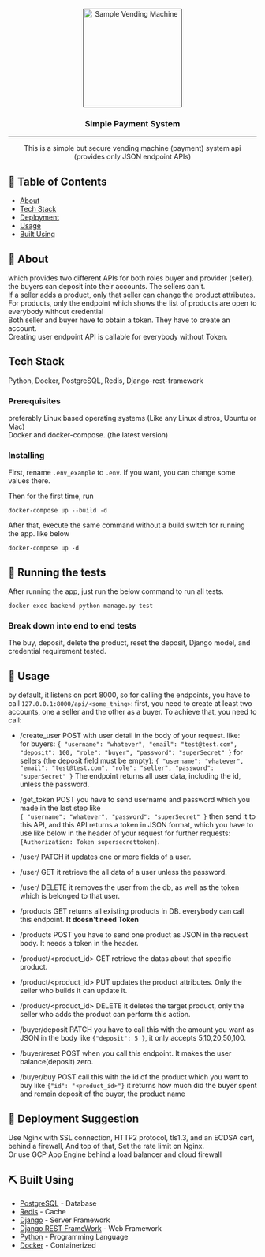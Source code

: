 <p align="center">
  <a href="" rel="noopener">
 <img width=200px height=200px src="https://i.imgur.com/fiXiyO4.jpeg" alt="Sample Vending Machine"></a>
</p>

<h3 align="center">Simple Payment System</h3>


---

<p align="center"> This is a simple but secure vending machine (payment) system api (provides only JSON endpoint APIs)
    <br> 
</p>

## 📝 Table of Contents

- [About](#about)
- [Tech Stack](#tech_stack)
- [Deployment](#deployment)
- [Usage](#usage)
- [Built Using](#built_using)


## 🧐 About <a name = "about"></a>

which provides two different APIs for both roles buyer and provider (seller).
<br> the buyers can deposit into their accounts. The sellers can't. <br> 
If a seller adds a product, only that seller can change the product attributes.<br>
For products, only the endpoint which shows the list of products are open to everybody without credential <br>
Both seller and buyer have to obtain a token. They have to create an account. <br>
Creating user endpoint API is callable for everybody without Token.

## Tech Stack <a name = "tech_stack"></a>

Python, Docker, PostgreSQL, Redis, Django-rest-framework

### Prerequisites

preferably Linux based operating systems (Like any Linux distros, Ubuntu or Mac)<br>
Docker and docker-compose. (the latest version)

### Installing

First, rename `.env_example` to `.env`. If you want, you can change some values there.

Then for the first time, run

```
docker-compose up --build -d
```

After that, execute the same command without a build switch for running the app. like below

```
docker-compose up -d
```

## 🔧 Running the tests <a name = "tests"></a>

After running the app, just run the below command to run all tests.

```
docker exec backend python manage.py test
```


### Break down into end to end tests

The buy, deposit, delete the product, reset the deposit, Django model, and credential requirement tested.

## 🎈 Usage <a name="usage"></a>
by default, it listens on port 8000, so for calling the endpoints, you have to call `127.0.0.1:8000/api/<some_thing>`:
first, you need to create at least two accounts, one a seller and the other as a buyer. To achieve that, you need to call:
- /create_user POST with user detail in the body of your request. like:<br>
for buyers:
`{
    "username": "whatever",
    "email": "test@test.com",
    "deposit": 100,
    "role": "buyer",
    "password": "superSecret"
}`
for sellers (the deposit field must be empty):
`
{
    "username": "whatever",
    "email": "test@test.com",
    "role": "seller",
    "password": "superSecret"
}
`
The endpoint returns all user data, including the id, unless the password.<br>

- /get_token POST you have to send username and password which you made in the last step like <br>
`{
    "username": "whatever",
    "password": "superSecret"
}`
then send it to this API, and this API returns a token in JSON format, which you have to use like below 
in the header of your request for further requests:`{Authorization: Token supersecrettoken}`.
- /user/<username> PATCH it updates one or more fields of a user.
- /user/<username> GET it retrieve the all data of a user unless the password.
- /user/<username> DELETE it removes the user from the db, as well as the token which is belonged to that user.
- /products GET returns all existing products in DB. everybody can call this endpoint. **It doesn't need Token**
- /products POST you have to send one product as JSON in the request body. It needs a token in the header. 
- /product/<product_id> GET retrieve the datas about that specific product.
- /product/<product_id> PUT updates the product attributes. Only the seller who builds it can update it.
- /product/<product_id> DELETE it deletes the target product, only the seller who adds the product can perform this action.
- /buyer/deposit PATCH you have to call this with the amount you want as JSON in the body like `{"deposit": 5 }`, 
it only accepts 5,10,20,50,100. 
- /buyer/reset POST when you call this endpoint. It makes the user balance(deposit) zero.
- /buyer/buy POST call this with the id of the product which you want to buy like `{"id": "<product_id>"}` 
it returns how much did the buyer spent and remain deposit of the buyer, the product name

## 🚀 Deployment Suggestion <a name = "deployment"></a>

Use Nginx with SSL connection, HTTP2 protocol, tls1.3, and an ECDSA cert, behind a firewall, 
And top of that, Set the rate limit on Nginx. <br>
Or use GCP App Engine behind a load balancer and cloud firewall

## ⛏️ Built Using <a name = "built_using"></a>

- [PostgreSQL](https://www.postgresql.org/) - Database
- [Redis](https://redis.io/) - Cache
- [Django](https://www.djangoproject.com/) - Server Framework
- [Django REST FrameWork](https://www.django-rest-framework.org/) - Web Framework
- [Python](https://www.python.org/) - Programming Language
- [Docker](https://www.docker.com/) - Containerized
